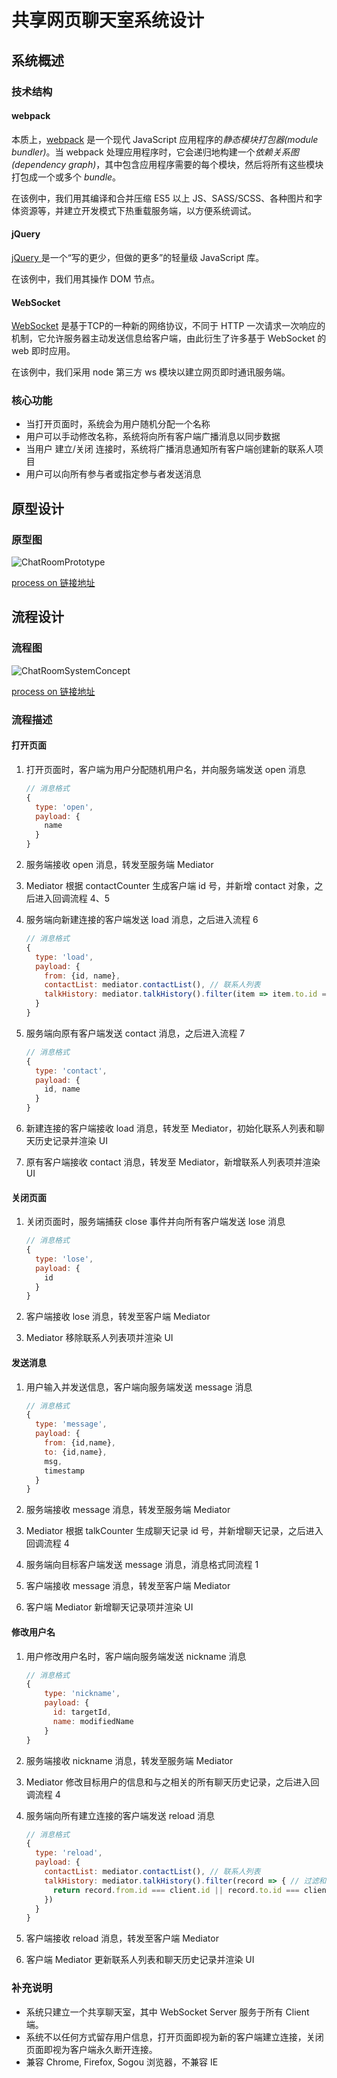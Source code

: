 # 共享网页聊天室系统设计

## 系统概述

 ### 技术结构

#### webpack

本质上，[webpack](https://github.com/webpack/webpack) 是一个现代 JavaScript 应用程序的*静态模块打包器(module bundler)*。当 webpack 处理应用程序时，它会递归地构建一个*依赖关系图(dependency graph)*，其中包含应用程序需要的每个模块，然后将所有这些模块打包成一个或多个 *bundle*。

在该例中，我们用其编译和合并压缩 ES5 以上 JS、SASS/SCSS、各种图片和字体资源等，并建立开发模式下热重载服务端，以方便系统调试。

#### jQuery

[jQuery ](https://github.com/jquery/jquery)是一个“写的更少，但做的更多”的轻量级 JavaScript 库。

在该例中，我们用其操作 DOM 节点。

#### WebSocket

[WebSocket](https://github.com/websockets/ws) 是基于TCP的一种新的网络协议，不同于 HTTP 一次请求一次响应的机制，它允许服务器主动发送信息给客户端，由此衍生了许多基于 WebSocket 的 web 即时应用。

在该例中，我们采用 node 第三方 ws 模块以建立网页即时通讯服务端。

### 核心功能

* 当打开页面时，系统会为用户随机分配一个名称
* 用户可以手动修改名称，系统将向所有客户端广播消息以同步数据
* 当用户 建立/关闭 连接时，系统将广播消息通知所有客户端创建新的联系人项目
* 用户可以向所有参与者或指定参与者发送消息





## 原型设计

### 原型图

![ChatRoomPrototype](https://github.com/lonelydawn/chatroom/blob/master/documents/ChatRoomPrototype.png)

[process on 链接地址](https://www.processon.com/view/5a7560d7e4b0615ac0498edc)



## 流程设计

### 流程图

![ChatRoomSystemConcept](https://github.com/lonelydawn/chatroom/blob/master/documents/ChatRoomSystemConcept.png)

[process on 链接地址](https://www.processon.com/view/5a792197e4b0874437bd3490)



### 流程描述

#### 打开页面

1. 打开页面时，客户端为用户分配随机用户名，并向服务端发送 open 消息

   ```js
   // 消息格式
   {
     type: 'open',
     payload: {
       name
     }
   }
   ```

2. 服务端接收 open 消息，转发至服务端 Mediator 

3. Mediator 根据 contactCounter 生成客户端 id 号，并新增 contact 对象，之后进入回调流程 4、5

4. 服务端向新建连接的客户端发送 load 消息，之后进入流程 6

   ```js
   // 消息格式
   {
     type: 'load',
     payload: {
       from: {id, name},
       contactList: mediator.contactList(), // 联系人列表
       talkHistory: mediator.talkHistory().filter(item => item.to.id === 0) // 聊天记录中群发的消息
     }
   }
   ```

5. 服务端向原有客户端发送 contact 消息，之后进入流程 7

   ```js
   // 消息格式
   {
     type: 'contact',
     payload: {
       id, name
     }
   }
   ```

6. 新建连接的客户端接收 load 消息，转发至 Mediator，初始化联系人列表和聊天历史记录并渲染 UI

7. 原有客户端接收 contact 消息，转发至 Mediator，新增联系人列表项并渲染 UI

#### 关闭页面

1. 关闭页面时，服务端捕获 close 事件并向所有客户端发送 lose 消息

   ```js
   // 消息格式
   {
     type: 'lose',
     payload: {
       id
     }
   }
   ```

2. 客户端接收 lose 消息，转发至客户端 Mediator 

3. Mediator 移除联系人列表项并渲染 UI

#### 发送消息

1. 用户输入并发送信息，客户端向服务端发送 message 消息

   ```js
   // 消息格式
   {
     type: 'message',
     payload: {
       from: {id,name},
       to: {id,name},
       msg,
       timestamp
     }
   }
   ```

2. 服务端接收 message 消息，转发至服务端 Mediator 

3. Mediator 根据 talkCounter 生成聊天记录 id 号，并新增聊天记录，之后进入回调流程 4

4. 服务端向目标客户端发送 message 消息，消息格式同流程 1

5. 客户端接收 message 消息，转发至客户端 Mediator

6. 客户端 Mediator 新增聊天记录项并渲染 UI

#### 修改用户名

1. 用户修改用户名时，客户端向服务端发送 nickname 消息

   ```js
   // 消息格式
   {
       type: 'nickname',
       payload: {
         id: targetId,
         name: modifiedName
       }
   }
   ```

2. 服务端接收 nickname 消息，转发至服务端 Mediator

3. Mediator 修改目标用户的信息和与之相关的所有聊天历史记录，之后进入回调流程 4

4. 服务端向所有建立连接的客户端发送 reload 消息

   ```js
   // 消息格式
   {
     type: 'reload',
     payload: {
       contactList: mediator.contactList(), // 联系人列表
       talkHistory: mediator.talkHistory().filter(record => { // 过滤和当前 client 有关的聊天记录
         return record.from.id === client.id || record.to.id === client.id || record.to.id === 0
       })
     }
   }
   ```

5. 客户端接收 reload 消息，转发至客户端 Mediator

6. 客户端 Mediator 更新联系人列表和聊天历史记录并渲染 UI





### 补充说明

- 系统只建立一个共享聊天室，其中 WebSocket Server 服务于所有 Client 端。
- 系统不以任何方式留存用户信息，打开页面即视为新的客户端建立连接，关闭页面即视为客户端永久断开连接。
- 兼容 Chrome, Firefox, Sogou 浏览器，不兼容 IE

